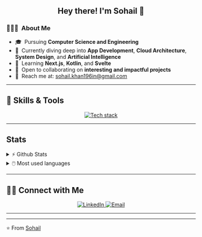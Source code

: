<h2 align="center">Hey there! I'm Sohail 👋</h2>

<h3> 👨🏻‍💻 &nbsp;About Me</h3>

- 🎓 &nbsp;Pursuing **Computer Science and Engineering**  
- 🌱 &nbsp;Currently diving deep into **App Development**, **Cloud Architecture**, **System Design**, and **Artificial Intelligence**  
- 🧠 &nbsp;Learning **Next.js**, **Kotlin**, and **Svelte**  
- 🤝 &nbsp;Open to collaborating on **interesting and impactful projects**  
- 📨 &nbsp;Reach me at: [sohail.khan196in@gmail.com](mailto:sohail.khan196in@gmail.com)  

---

## 🚀 Skills & Tools

<p align="center">
  <a href="https://discord.gg/vUHMxPvege">
    <img src="https://skillicons.dev/icons?i=next,kotlin,js,ts,androidstudio,flutter,figma,blender,java,react,mysql,python,firebase,mongodb,postgresql" alt="Tech stack" />
  </a>
</p>

---
## Stats

<details>
  <summary>⚡ Github Stats</summary>
  <br>
  <img src="https://github-readme-stats.vercel.app/api?username=sohail700&show_icons=true&theme=dark&hide_border=true" alt="Sohail's Github Stats" />
</details>

<details>
  <summary>🖱️ Most used languages</summary>
  <br>
  <img src="https://github-readme-stats.vercel.app/api/top-langs?username=sohail700&show_icons=true&locale=en&layout=compact&theme=dark" alt="Sohail's Github Activity Graph" />
</details>


---

## 🤝🏻 Connect with Me

<p align="center">
  <a href="https://www.linkedin.com/in/Sohail0/">
    <img alt="LinkedIn" src="https://img.shields.io/badge/LinkedIn-Sohail%20Khan-blue?style=flat-square&logo=linkedin" />
  </a>
  <a href="mailto:Sohail.khan196in@gmail.com">
    <img alt="Email" src="https://img.shields.io/badge/Email-Sohail.khan196in@gmail.com-blue?style=flat-square&logo=gmail" />
  </a>
</p>

---


---

⭐️ From [Sohail](https://github.com/Sohail700)
